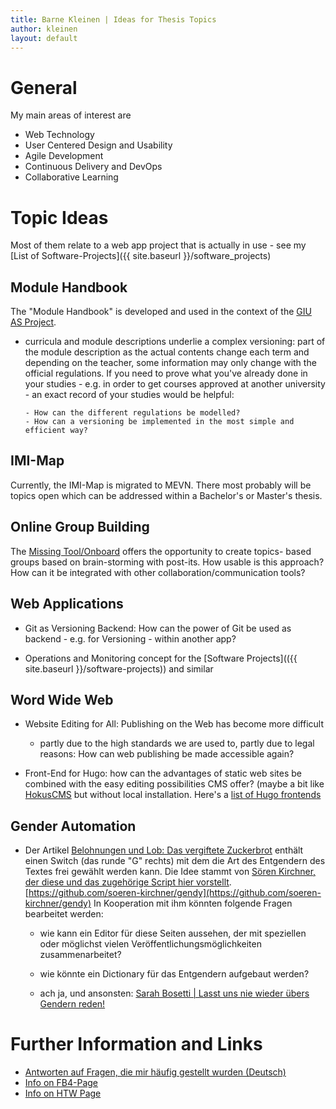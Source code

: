 ```yaml
---
title: Barne Kleinen | Ideas for Thesis Topics
author: kleinen
layout: default
---
```


# General

My main areas of interest are

* Web Technology
* User Centered Design and Usability
* Agile Development
* Continuous Delivery and DevOps
* Collaborative Learning

# Topic Ideas

Most of them relate to a web app project that is actually in use - see my
[List of Software-Projects]({{ site.baseurl }}/software_projects)

## Module Handbook

The "Module Handbook" is developed and used in the context of the [GIU AS Project](https://www.htw-berlin.de/forschung/online-forschungskatalog/projekte/projekt/?eid=2839).

- curricula and module descriptions underlie a complex versioning: part of the
  module description as the actual contents change each term and depending on the
  teacher, some information may only change with the official regulations.
  If you need to prove what you've already done in your studies - e.g. in order
  to get courses approved at another university - an exact record of your studies
  would be helpful:

      - How can the different regulations be modelled?
      - How can a versioning be implemented in the most simple and efficient way?

## IMI-Map

  Currently, the IMI-Map is migrated to MEVN. There most probably will be topics
  open which can be addressed within a Bachelor's or Master's thesis.

## Online Group Building

  The [Missing Tool/Onboard](https://showtime.f4.htw-berlin.de/ss20/bachelor/b5-the-missing-tool-projekt/) offers the opportunity to create topics- based groups based
  on brain-storming with post-its.
  How usable is this approach? How can it be integrated with other collaboration/communication tools?

## Web Applications

- Git as Versioning Backend: How can the power of Git be used as backend - e.g. for
  Versioning - within another app?

- Operations and Monitoring concept for the [Software Projects](({{ site.baseurl }}/software-projects)) and similar

## Word Wide Web

- Website Editing for All: Publishing on the Web has become more difficult
  - partly due to the high standards we are used to, partly due to legal reasons:
  How can web publishing be made accessible again?

- Front-End for Hugo: how can the advantages of static web sites be combined with
  the easy editing possibilities CMS offer? (maybe a bit like [HokusCMS](https://www.hokuscms.com/) but without local installation. Here's a [list of Hugo frontends](https://gohugo.io/tools/frontends/)

## Gender Automation

  - Der Artikel [Belohnungen und Lob: Das vergiftete Zuckerbrot](https://www.unerzogen-magazin.de/artikel/?articleID=842)
    enthält einen Switch (das runde "G" rechts) mit dem die Art des Entgendern des
    Textes frei gewählt werden kann. Die Idee stammt von [Sören Kirchner, der diese
    und das zugehörige Script hier vorstellt](https://soeren-kirchner.medium.com/ent-gendern-von-online-publikationen-ec7c40f9e490). [https://github.com/soeren-kirchner/gendy](https://github.com/soeren-kirchner/gendy)
    In Kooperation mit ihm könnten folgende Fragen bearbeitet werden:
    - wie kann ein Editor für diese Seiten aussehen, der mit speziellen oder möglichst
      vielen Veröffentlichungsmöglichkeiten zusammenarbeitet?
    - wie könnte ein Dictionary für das Entgendern aufgebaut werden?

    - ach ja, und ansonsten: [Sarah Bosetti | Lasst uns nie wieder übers Gendern reden!](https://www.youtube.com/watch?v=_hqfMZnuUCI)


# Further Information and Links
* [Antworten auf Fragen, die mir häufig gestellt wurden (Deutsch)](faq)
* [Info on FB4-Page](https://www.f4.htw-berlin.de/studieren/abschlussarbeit-kolloquium/)
* [Info on HTW Page](https://www.htw-berlin.de/studium/studienorganisation/pruefungen-praktikum/abschlussarbeit/)
